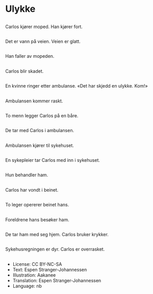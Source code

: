 # Ulykke

##
Carlos kjører moped. Han kjører fort.

##
Det er vann på veien. Veien er glatt.

##
Han faller av mopeden.

##
Carlos blir skadet.

##
En kvinne ringer etter ambulanse. «Det har skjedd en ulykke. Kom!»

##
Ambulansen kommer raskt.

##
To menn legger Carlos på en båre.

##
De tar med Carlos i ambulansen.

##
Ambulansen kjører til sykehuset.

##
En sykepleier tar Carlos med inn i sykehuset.

##
Hun behandler ham.

##
Carlos har vondt i beinet.

##
To leger opererer beinet hans.

##
Foreldrene hans besøker ham.

##
De tar ham med seg hjem. Carlos bruker krykker.

##
Sykehusregningen er dyr. Carlos er overrasket.

##
* License: CC BY-NC-SA
* Text: Espen Stranger-Johannessen
* Illustration: Aakanee
* Translation: Espen Stranger-Johannessen
* Language: nb
